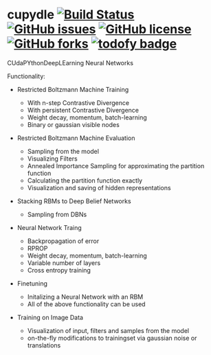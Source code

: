 # cupydle [![Build Status](https://travis-ci.org/lerker/cupydle.svg?branch=master)](https://travis-ci.org/lerker/cupydle) [![GitHub issues](https://img.shields.io/github/issues/lerker/cupydle.svg?style=plastic)](https://github.com/lerker/cupydle/issues) [![GitHub license](https://img.shields.io/badge/license-Apache%202-blue.svg?style=plastic)](https://raw.githubusercontent.com/lerker/cupydle/master/LICENSE) [![GitHub forks](https://img.shields.io/github/forks/lerker/cupydle.svg?style=plastic)](https://github.com/lerker/cupydle/network) [![todofy badge](https://todofy.org/b/lerker/cupydle)](https://todofy.org/r/lerker/cupydle)

CUdaPYthonDeepLEarning Neural Networks

Functionality:

- Restricted Boltzmann Machine Training
  - With n-step Contrastive Divergence
  - With persistent Contrastive Divergence
  - Weight decay, momentum, batch-learning
  - Binary or gaussian visible nodes

- Restricted Boltzmann Machine Evaluation
  - Sampling from the model
  - Visualizing Filters
  - Annealed Importance Sampling for approximating the partition function
  - Calculating the partition function exactly
  - Visualization and saving of hidden representations

- Stacking RBMs to Deep Belief Networks
  - Sampling from DBNs


- Neural Network Traing
  - Backpropagation of error
  - RPROP
  - Weight decay, momentum, batch-learning
  - Variable number of layers
  - Cross entropy training

- Finetuning
  - Initalizing a Neural Network with an RBM
  - All of the above functionality can be used

- Training on Image Data
  - Visualization of input, filters and samples from the model
  - on-the-fly modifications to trainingset via gaussian noise or translations
